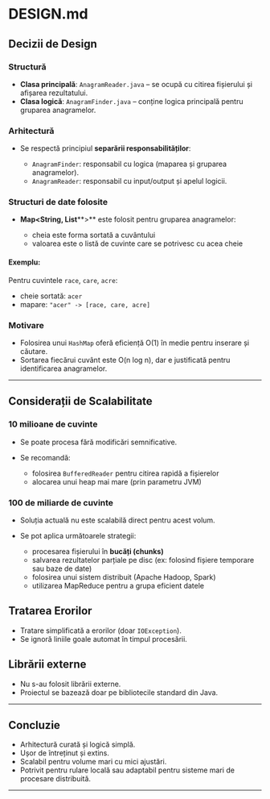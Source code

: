 
# DESIGN.md

## Decizii de Design

### Structură

* **Clasa principală**: `AnagramReader.java` – se ocupă cu citirea fișierului și afișarea rezultatului.
* **Clasa logică**: `AnagramFinder.java` – conține logica principală pentru gruparea anagramelor.

### Arhitectură

* Se respectă principiul **separării responsabilităților**:

    * `AnagramFinder`: responsabil cu logica (maparea și gruparea anagramelor).
    * `AnagramReader`: responsabil cu input/output și apelul logicii.

### Structuri de date folosite

* **Map\<String, List**\*\*>\*\* este folosit pentru gruparea anagramelor:

    * cheia este forma sortată a cuvântului
    * valoarea este o listă de cuvinte care se potrivesc cu acea cheie

#### Exemplu:

Pentru cuvintele `race`, `care`, `acre`:

* cheie sortată: `acer`
* mapare: `"acer" -> [race, care, acre]`

### Motivare

* Folosirea unui `HashMap` oferă eficiență O(1) în medie pentru inserare și căutare.
* Sortarea fiecărui cuvânt este O(n log n), dar e justificată pentru identificarea anagramelor.

---

##  Considerații de Scalabilitate

### 10 milioane de cuvinte

* Se poate procesa fără modificări semnificative.
* Se recomandă:

    * folosirea `BufferedReader` pentru citirea rapidă a fișierelor
    * alocarea unui heap mai mare (prin parametru JVM)

###  100 de miliarde de cuvinte

* Soluția actuală nu este scalabilă direct pentru acest volum.
* Se pot aplica următoarele strategii:

    * procesarea fișierului în **bucăți (chunks)**
    * salvarea rezultatelor parțiale pe disc (ex: folosind fișiere temporare sau baze de date)
    * folosirea unui sistem distribuit (Apache Hadoop, Spark)
    * utilizarea MapReduce pentru a grupa eficient datele

##  Tratarea Erorilor

* Tratare simplificată a erorilor (doar `IOException`).
* Se ignoră liniile goale automat în timpul procesării.

##  Librării externe

* Nu s-au folosit librării externe.
* Proiectul se bazează doar pe bibliotecile standard din Java.

---

##  Concluzie

* Arhitectură curată și logică simplă.
* Ușor de întreținut și extins.
* Scalabil pentru volume mari cu mici ajustări.
* Potrivit pentru rulare locală sau adaptabil pentru sisteme mari de procesare distribuită.

---